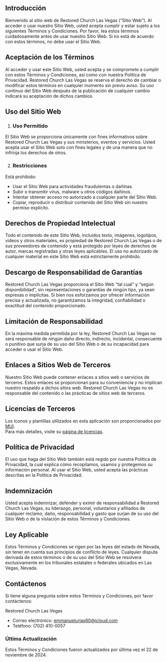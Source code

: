 ## Introducción  
Bienvenido al sitio web de Restored Church Las Vegas (“Sitio Web”). Al acceder o usar nuestro Sitio Web, usted acepta cumplir y estar sujeto a los siguientes Términos y Condiciones. Por favor, lea estos términos cuidadosamente antes de usar nuestro Sitio Web. Si no está de acuerdo con estos términos, no debe usar el Sitio Web.  

## Aceptación de los Términos  
Al acceder y usar este Sitio Web, usted acepta y se compromete a cumplir con estos Términos y Condiciones, así como con nuestra Política de Privacidad. Restored Church Las Vegas se reserva el derecho de cambiar o modificar estos términos en cualquier momento sin previo aviso. Su uso continuo del Sitio Web después de la publicación de cualquier cambio indicará su aceptación de dichos cambios.  

## Uso del Sitio Web  

1. ### Uso Permitido  
El Sitio Web se proporciona únicamente con fines informativos sobre Restored Church Las Vegas y sus ministerios, eventos y servicios. Usted acepta usar el Sitio Web solo con fines legales y de una manera que no infrinja los derechos de otros.  

2. ### Restricciones  
Está prohibido:  
- Usar el Sitio Web para actividades fraudulentas o dañinas.  
- Subir o transmitir virus, malware u otros códigos dañinos.  
- Intentar obtener acceso no autorizado a cualquier parte del Sitio Web.  
- Copiar, reproducir o distribuir contenido del Sitio Web sin nuestro permiso explícito.  

## Derechos de Propiedad Intelectual  
Todo el contenido de este Sitio Web, incluidos texto, imágenes, logotipos, videos y otros materiales, es propiedad de Restored Church Las Vegas o de sus proveedores de contenido y está protegido por leyes de derechos de autor, marcas registradas y otras leyes aplicables. El uso no autorizado de cualquier material en este Sitio Web está estrictamente prohibido.  

## Descargo de Responsabilidad de Garantías  
Restored Church Las Vegas proporciona el Sitio Web “tal cual” y “según disponibilidad”, sin representaciones o garantías de ningún tipo, ya sean expresas o implícitas. Si bien nos esforzamos por ofrecer información precisa y actualizada, no garantizamos la integridad, confiabilidad o exactitud del contenido proporcionado.  

## Limitación de Responsabilidad  
En la máxima medida permitida por la ley, Restored Church Las Vegas no será responsable de ningún daño directo, indirecto, incidental, consecuente o punitivo que surja de su uso del Sitio Web o de su incapacidad para acceder o usar el Sitio Web.  

## Enlaces a Sitios Web de Terceros  
Nuestro Sitio Web puede contener enlaces a sitios web o servicios de terceros. Estos enlaces se proporcionan para su conveniencia y no implican nuestro respaldo a dichos sitios web. Restored Church Las Vegas no es responsable del contenido o las prácticas de sitios web de terceros.  

## Licencias de Terceros  
Los íconos y plantillas utilizados en esta aplicación son proporcionados por <a href="https://mui.com/" target="_blank" rel="noopener noreferrer">MUI</a>.  
Para más detalles, visite su <a href="https://github.com/mui/material-ui/blob/master/LICENSE" target="_blank" rel="noopener noreferrer">página de licencias</a>.  

## Política de Privacidad  
El uso que haga del Sitio Web también está regido por nuestra Política de Privacidad, la cual explica cómo recopilamos, usamos y protegemos su información personal. Al usar el Sitio Web, usted acepta las prácticas descritas en la Política de Privacidad.  

## Indemnización  
Usted acepta indemnizar, defender y eximir de responsabilidad a Restored Church Las Vegas, su liderazgo, personal, voluntarios y afiliados de cualquier reclamo, daño, responsabilidad y gasto que surjan de su uso del Sitio Web o de la violación de estos Términos y Condiciones.  

## Ley Aplicable  
Estos Términos y Condiciones se rigen por las leyes del estado de Nevada, sin tener en cuenta sus principios de conflicto de leyes. Cualquier disputa derivada de estos términos o de su uso del Sitio Web se resolverá exclusivamente en los tribunales estatales o federales ubicados en Las Vegas, Nevada.  

## Contáctenos  
Si tiene alguna pregunta sobre estos Términos y Condiciones, por favor contáctenos:  

Restored Church Las Vegas  
- Correo electrónico: emmanuelurias60@icloud.com  
- Teléfono: (702) 410-0057  

### Última Actualización  
Estos Términos y Condiciones fueron actualizados por última vez el 22 de noviembre de 2024.  